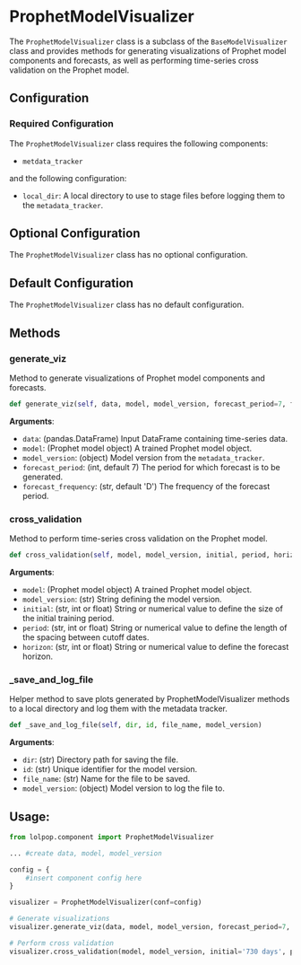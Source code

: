 # ProphetModelVisualizer

The `ProphetModelVisualizer` class is a subclass of the `BaseModelVisualizer` class and provides methods for generating visualizations of Prophet model components and forecasts, as well as performing time-series cross validation on the Prophet model.


## Configuration 

### Required Configuration

The `ProphetModelVisualizer` class requires the following components: 

- `metdata_tracker`

and the following configuration:

- `local_dir`: A local directory to use to stage files before logging them to the `metadata_tracker`. 

## Optional Configuration 
The `ProphetModelVisualizer` class has no optional configuration. 

## Default Configuration 
The `ProphetModelVisualizer` class has no default configuration. 

## Methods

### generate_viz 
Method to generate visualizations of Prophet model components and forecasts.

```python
def generate_viz(self, data, model, model_version, forecast_period=7, forecast_frequency="D", *args, **kwargs)
```

**Arguments**:

- `data`: (pandas.DataFrame) Input DataFrame containing time-series data.
- `model`: (Prophet model object) A trained Prophet model object.
- `model_version`: (object) Model version from the `metadata_tracker`.
- `forecast_period`: (int, default 7) The period for which forecast is to be generated.
- `forecast_frequency`: (str, default 'D') The frequency of the forecast period.



### cross_validation 
Method to perform time-series cross validation on the Prophet model.

```python 
def cross_validation(self, model, model_version, initial, period, horizon, *args, **kwargs)
```

**Arguments**:

- `model`: (Prophet model object) A trained Prophet model object.
- `model_version`: (str) String defining the model version.
- `initial`: (str, int or float) String or numerical value to define the size of the initial training period.
- `period`: (str, int or float) String or numerical value to define the length of the spacing between cutoff dates.
- `horizon`: (str, int or float) String or numerical value to define the forecast horizon.

### _save_and_log_file 
Helper method to save plots generated by ProphetModelVisualizer methods to a local directory and log them with the metadata tracker.

```python 
def _save_and_log_file(self, dir, id, file_name, model_version)
```

**Arguments**:

- `dir`: (str) Directory path for saving the file.
- `id`: (str) Unique identifier for the model version.
- `file_name`: (str) Name for the file to be saved.
- `model_version`: (object) Model version to log the file to.


## Usage:

```python
from lolpop.component import ProphetModelVisualizer

... #create data, model, model_version 

config = {
    #insert component config here
}

visualizer = ProphetModelVisualizer(conf=config)

# Generate visualizations
visualizer.generate_viz(data, model, model_version, forecast_period=7, forecast_frequency='D')

# Perform cross validation
visualizer.cross_validation(model, model_version, initial='730 days', period='180 days', horizon='365 days')
```